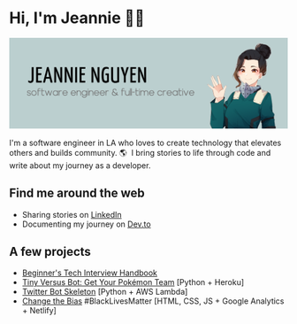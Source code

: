 # Hi, I'm Jeannie 👋🏼

![Repository Banner](jeannienguyen-banner.png)

I'm a software engineer in LA who loves to create technology that elevates others and builds community. 🌎&nbsp; I bring stories to life through code and write about my journey as a developer.

## Find me around the web

- Sharing stories on [LinkedIn](https://www.linkedin.com/in/jeannie-t-nguyen/)
- Documenting my journey on [Dev.to](https://dev.to/jeannienguyen)

## A few projects

- [Beginner's Tech Interview Handbook](https://jeannie-nguyen.gitbook.io/beginners-tech-interview-handbook/)
- [Tiny Versus Bot: Get Your Pokémon Team](http://tinyversusbot.herokuapp.com/) [Python + Heroku]
- [Twitter Bot Skeleton](https://github.com/jeannienguyen/mha_screencaps) [Python + AWS Lambda]
- [Change the Bias](https://changethebias.com/) #BlackLivesMatter [HTML, CSS, JS + Google Analytics + Netlify]
